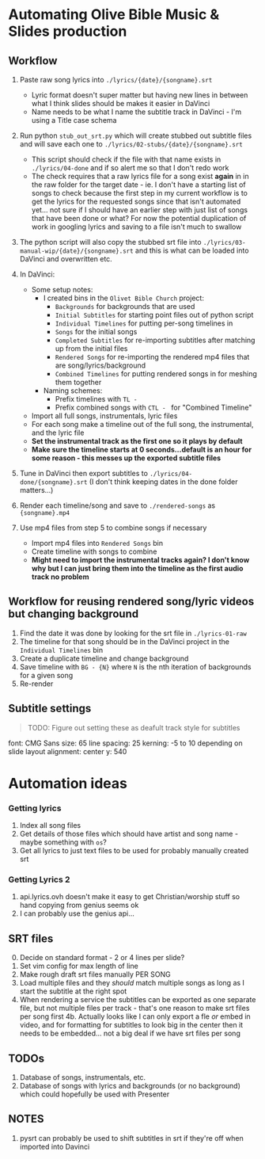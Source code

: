# Automating Olive Bible Music & Slides production

## Workflow

1. Paste raw song lyrics into `./lyrics/{date}/{songname}.srt`
    * Lyric format doesn't super matter but having new lines in between what I think slides should be makes it easier in DaVinci
    * Name needs to be what I name the subtitle track in DaVinci - I'm using a Title case schema
2. Run python `stub_out_srt.py` which will create stubbed out subtitle files and will save each one to `./lyrics/02-stubs/{date}/{songname}.srt`
    * This script should check if the file with that name exists in `./lyrics/04-done` and if so alert me so that I don't redo work
    * The check requires that a raw lyrics file for a song exist **again** in in the raw folder for the target date - ie. I don't have a starting list of songs to check because the first step in my current workflow is to get the lyrics for the requested songs since that isn't automated yet... not sure if I should have an earlier step with just list of songs that have been done or what? For now the potential duplication of work in googling lyrics and saving to a file isn't much to swallow
3. The python script will also copy the stubbed srt file into `./lyrics/03-manual-wip/{date}/{songname}.srt` and this is what can be loaded into DaVinci and overwritten etc.
3. In DaVinci:
    * Some setup notes:
        * I created bins in the `Olivet Bible Church` project: 
            * `Backgrounds` for backgrounds that are used
            * `Initial Subtitles` for starting point files out of python script
            * `Individual Timelines` for putting per-song timelines in
            * `Songs` for the initial songs
            * `Completed Subtitles` for re-importing subtitles after matching up from the initial files
            * `Rendered Songs` for re-importing the rendered mp4 files that are song/lyrics/background
            * `Combined Timelines` for putting rendered songs in for meshing them together
        * Naming schemes:
            * Prefix timelines with `TL - `
            * Prefix combined songs with `CTL - ` for "Combined Timeline"
    * Import all full songs, instrumentals, lyric files
    * For each song make a timeline out of the full song, the instrumental, and the lyric file
    * **Set the instrumental track as the first one so it plays by default**
    * **Make sure the timeline starts at 0 seconds...default is an hour for some reason - this messes up the exported subtitle files**
4. Tune in DaVinci then export subtitles to `./lyrics/04-done/{songname}.srt` (I don't think keeping dates in the done folder matters...)
5. Render each timeline/song and save to `./rendered-songs` as `{songname}.mp4`

6. Use mp4 files from step 5 to combine songs if necessary
    * Import mp4 files into `Rendered Songs` bin
    * Create timeline with songs to combine
    * **Might need to import the instrumental tracks again? I don't know why but I can just bring them into the timeline as the first audio track no problem**

## Workflow for reusing rendered song/lyric videos but changing background

1. Find the date it was done by looking for the srt file in `./lyrics-01-raw`
2. The timeline for that song should be in the DaVinci project in the `Individual Timelines` bin 
3. Create a duplicate timeline and change background
4. Save timeline with `BG - {N}` where `N` is the nth iteration of backgrounds for a given song
4. Re-render

## Subtitle settings

> TODO: Figure out setting these as deafult track style for subtitles

font: CMG Sans
size: 65
line spacing: 25
kerning: -5 to 10 depending on slide layout
alignment: center
y: 540



# Automation ideas

### Getting lyrics
1. Index all song files
2. Get details of those files which should have artist and song name - maybe something with `os`?
3. Get all lyrics to just text files to be used for probably manually created srt

### Getting Lyrics 2
1. api.lyrics.ovh doesn't make it easy to get Christian/worship stuff so hand copying from genius seems ok
2. I can probably use the genius api...

## SRT files
0. Decide on standard format - 2 or 4 lines per slide?
1. Set vim config for max length of line
2. Make rough draft srt files manually PER SONG
3. Load multiple files and they _should_ match multiple songs as long as I start the subtitle at the right spot
4. When rendering a service the subtitles can be exported as one separate file, but not multiple files per track - that's one reason to make srt files per song first
4b. Actually looks like I can only export a fle _or_ embed in video, and for formatting for subtitles to look big in the center then it needs to be embedded... not a big deal if we have srt files per song

## TODOs

1. Database of songs, instrumentals, etc.
2. Database of songs with lyrics and backgrounds (or no background) which could hopefully be used with Presenter

## NOTES

1. pysrt can probably be used to shift subtitles in srt if they're off when imported into Davinci